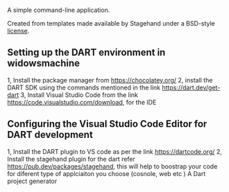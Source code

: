 A simple command-line application.

Created from templates made available by Stagehand under a BSD-style
[license](https://github.com/dart-lang/stagehand/blob/master/LICENSE).


Setting up the DART environment in widowsmachine 
----------------------------------------------------

1, Install the package manager from https://chocolatey.org/
2, install the DART SDK using the commands mentioned in the link  https://dart.dev/get-dart
3, Install Visual Studio Code from the link  https://code.visualstudio.com/download, for the IDE

Configuring the Visual Studio Code Editor for DART development
---------------------------------------------------------------

1, Install the DART plugin to VS code as per the link https://dartcode.org/
2, Install the stagehand plugin for the dart  refer https://pub.dev/packages/stagehand, this will help to boostrap your code for diferent type of applciaiton you choose (cosnole, web etc ) A Dart project generator


